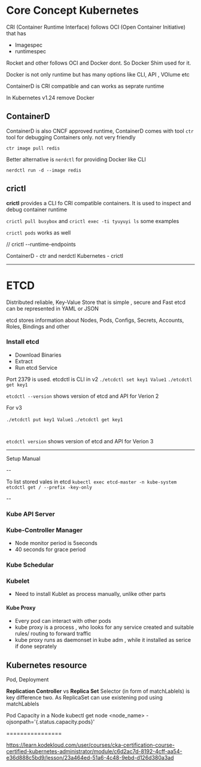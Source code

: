 # Core Concept Kubernetes






CRI (Container Runtime Interface) follows OCI (Open Container Initiative) that has 
- Imagespec
- runtimespec

Rocket and other follows OCI and Docker dont. So Docker Shim used for it.

Docker is not only runtime but has many options like CLI, API , VOlume etc

ContainerD is CRI compatible and can works as seprate runtime

In Kubernetes v1.24 remove Docker

## ContainerD

ContainerD is also CNCF approved runtime, ContainerD comes with tool ``ctr`` tool for debugging Containers only. not very friendly 

``ctr image pull redis`` 

Better alternative is ``nerdctl`` for providing Docker like CLI 

``nerdctl run -d --image redis``

## crictl

**crictl** provides a CLI fo CRI compatible containers. It is used to inspect and debug container runtime

``crictl pull busybox`` and ``crictl exec -ti tyuyuyi ls`` some examples

``crictl pods`` works as well 

// crictl --runtime-endpoints

ContainerD - ctr and nerdctl 
Kubernetes - crictl

---

# ETCD
Distributed reliable, Key-Value Store that is simple , secure and Fast
etcd can be represented in YAML or JSON

etcd stores information about Nodes, Pods, Configs, Secrets, Accounts, Roles, Bindings and other

### Install etcd 
- Download Binaries
- Extract
- Run etcd Service

Port 2379 is used. 
etcdctl is CLI in v2
``./etcdctl set key1 Value1``
``./etcdctl get key1 ``



``etcdctl --version`` shows version of etcd and API for Verion 2

For v3 

``./etcdctl put key1 Value1``
``./etcdctl get key1 ``

``  ``

``etcdctl version`` shows version of etcd and API for Verion 3

----

Setup Manual 


--

To list stored vales in etcd
`kubectl exec etcd-master -n kube-system etcdctl get / --prefix -key-only` 

--
### Kube API Server 

### Kube-Controller Manager
- Node monitor period is 5seconds
- 40 seconds for grace period

### Kube Schedular

### Kubelet
- Need to install Kublet as process manually, unlike other parts 

#### Kube Proxy
- Every pod can interact with other pods 
- kube proxy is a process , who looks for any service created and suitable rules/ routing to forward traffic
- kube proxy runs as daemonset in kube adm , while it installed as serice if done seprately 

## Kubernetes resource

Pod, Deployment

**Replication Controller** vs **Replica Set** 
Selector (in form of matchLablels) is key difference two. As ReplicaSet can use existening pod using matchLablels

Pod Capacity in a Node
kubectl get node <node_name> -ojsonpath='{.status.capacity.pods}'

================


https://learn.kodekloud.com/user/courses/cka-certification-course-certified-kubernetes-administrator/module/c6d2ac7d-8192-4cff-aa54-e36d888c5bd9/lesson/23a464ed-51a6-4c48-9ebd-d126d380a3ad
